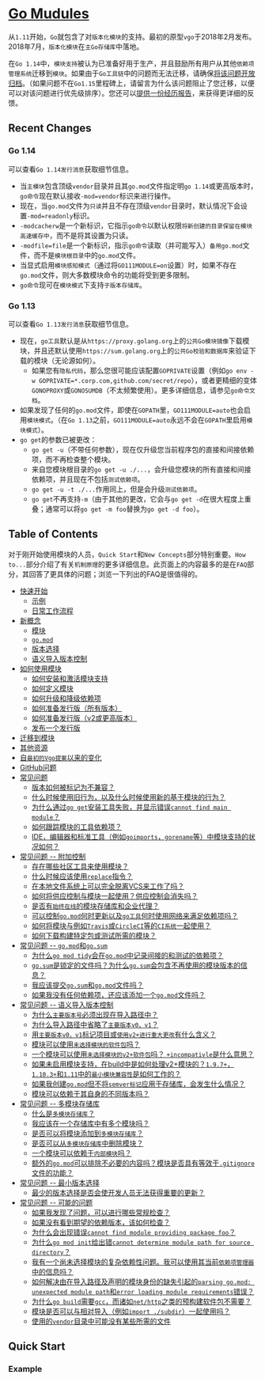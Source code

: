 
# [Go Mudules](https://github.com/golang/go/wiki/Modules#quick-start)

从`1.11`开始，`Go`就包含了对`版本化模块`的支持。最初的原型`vgo`于2018年2月发布。2018年7月，`版本化模块`在`主Go存储库`中落地。

在`Go 1.14`中，`模块支持`被认为已准备好用于生产，并且鼓励所有用户从其他`依赖项管理系统`迁移到`模块`。如果由于`Go工具链`中的问题而无法迁移，请确保[将该问题开放归档](https://github.com/golang/go/wiki/Modules#github-issues)。（如果问题不在`Go1.15`里程碑上，请留言为什么该问题阻止了您迁移，以便可以对该问题进行优先级排序）。您还可以[提供一份经历报告](https://github.com/golang/go/wiki/ExperienceReports)，来获得更详细的反馈。


## Recent Changes

### Go 1.14

可以查看`Go 1.14发行消息`获取细节信息。

- 当`主模块`包含顶级`vendor`目录并且其`go.mod`文件指定明`go 1.14`或更高版本时，`go命令`现在默认接收`-mod=vendor`标识来进行操作。
- 现在，当`go.mod`文件为`只读`并且不存在顶级`vendor`目录时，默认情况下会设置`-mod=readonly`标识。
- `-modcacherw`是一个新标识，它指示`go命令`以默认权限`将新创建的目录保留在模块高速缓存中`，而不是将其设置为只读。
- `-modfile=file`是一个新标识，指示`go命令`读取（并可能写入）`备用go.mod`文件，而不是`模块根目录`中的`go.mod`文件。
- 当显式启用`模块感知模式`（通过将`GO111MODULE=on`设置）时，如果不存在`go.mod`文件，则大多数模块命令的功能将受到更多限制。
- `go命令`现可在`模块模式`下支持`子版本存储库`。


### Go 1.13

可以查看`Go 1.13发行消息`获取细节信息。

- 现在，`go工具`默认是从`https://proxy.golang.org`上的`公共Go模块镜像`下载模块，并且还默认使用`https://sum.golang.org`上的`公共Go校验和数据库`来验证下载的模块（无论源如何）。
  - 如果您有`隐私代码`，那么您很可能应该配置`GOPRIVATE`设置（例如`go env -w GOPRIVATE=*.corp.com,github.com/secret/repo`），或者更精细的变体`GONOPROXY`或`GONOSUMDB`（不太频繁使用）。更多详细信息，请参见`go命令文档`。
- 如果发现了任何的`go.mod`文件，即使在`GOPATH`里，`GO111MODULE=auto`也会启用`模块模式`。（在`Go 1.13`之前，`GO111MODULE=auto`永远不会在`GOPATH`里启用`模块模式`）。
- `go get`的参数已被更改：
  - `go get -u`（不带任何参数），现在仅升级您当前程序包的直接和间接依赖项，而不再检查整个模块。
  - 来自您模块根目录的`go get -u ./...`，会升级您模块的所有直接和间接依赖项，并且现在不包括`测试依赖项`。
  - `go get -u -t ./...`作用同上，但是会升级`测试依赖项`。
  - `go get`不再支持`-m`（由于其他的更改，它会与`go get -d`在很大程度上重叠；通常可以将`go get -m foo`替换为`go get -d foo`）。


## Table of Contents

对于刚开始使用模块的人员，`Quick Start`和`New Concepts`部分特别重要。`How to...`部分介绍了有关`机制原理`的更多详细信息。此页面上的内容最多的是在`FAQ`部分，其回答了更具体的问题；浏览一下列出的FAQ是很值得的。

- [快速开始](#quick-start)
    - [示例](#example)
    - [日常工作流程](#daily-workflow)
- [新概念](#new-concepts)
    - [模块](#modules)
    - [`go.mod`](#gomod)
    - [版本选择](#version-selection)
    - [语义导入版本控制](#semantic-import-versioning)
- [如何使用模块](#how-to-use-modules)
    - [如何安装和激活模块支持](#how-to-install-and-activate-module-support)
    - [如何定义模块](#how-to-define-a-module)
    - [如何升级和降级依赖项](#how-to-upgrade-and-downgrade-dependencies)
    - [如何准备发行版（所有版本）](#how-to-prepare-for-a-release)
    - [如何准备发行版（v2或更高版本）](#releasing-modules-v2-or-higher)
    - [发布一个发行版](#publishing-a-release)
- [迁移到模块](#migrating-to-modules)
- [其他资源](#additional-resources)
- [自`最初的Vgo提案`以来的变化](#changes-since-the-initial-vgo-proposal)
- [GitHub问题](#github-issues)
- [常见问题](#faqs)
    - [版本如何被标记为不兼容？](#how-are-versions-marked-as-incompatible)
    - [什么时候使用旧行为，以及什么时候使用新的基于模块的行为？](#when-do-i-get-old-behavior-vs-new-module-based-behavior)
    - [为什么通过`go get`安装工具失败，并显示错误`cannot find main module`？](#why-does-installing-a-tool-via-go-get-fail-with-error-cannot-find-main-module)
    - [如何跟踪模块的工具依赖项？](#how-can-i-track-tool-dependencies-for-a-module)
    - [IDE，编辑器和标准工具（例如`goimports`，`gorename`等）中模块支持的状况如何？](#what-is-the-status-of-module-support-in-ides-editors-and-standard-tools-like-goimports-gorename-etc)
- [常见问题 -- 附加控制](#faqs--additional-control)
    - [存在哪些社区工具来使用模块？](#what-community-tooling-exists-for-working-with-modules)
    - [什么时候应该使用`replace`指令？](#when-should-i-use-the-replace-directive)
    - [在本地文件系统上可以完全脱离VCS来工作了吗？](#can-i-work-entirely-outside-of-vcs-on-my-local-filesystem)
    - [如何将供应控制与模块一起使用？供应控制会消失吗？](#how-do-i-use-vendoring-with-modules-is-vendoring-going-away)
    - [是否有`始终在线`的模块存储库和企业代理？](#are-there-always-on-module-repositories-and-enterprise-proxies)
    - [可以控制`go.mod`何时更新以及`go工具`何时使用网络来满足依赖项吗？](#can-i-control-when-gomod-gets-updated-and-when-the-go-tools-use-the-network-to-satisfy-dependencies)
    - [如何将模块与例如`Travis`或`CircleCI`等的`CI系统`一起使用？](#how-do-i-use-modules-with-ci-systems-such-as-travis-or-circleci)
    - [如何下载构建特定包或测试所需的模块？](#how-do-i-download-modules-needed-to-build-specific-packages-or-tests)
- [常见问题 -- `go.mod`和`go.sum`](#faqs--gomod-and-gosum)
    - [为什么`go mod tidy`会在`go.mod`中记录间接的和测试的依赖项？](#why-does-go-mod-tidy-record-indirect-and-test-dependencies-in-my-gomod)
    - [`go.sum`是锁定的文件吗？为什么`go.sum`会包含不再使用的模块版本的信息？](#is-gosum-a-lock-file-why-does-gosum-include-information-for-module-versions-i-am-no-longer-using)
    - [我应该提交`go.sum`和`go.mod`文件吗？](#should-i-commit-my-gosum-file-as-well-as-my-gomod-file)
    - [如果我没有任何依赖项，还应该添加一个`go.mod`文件吗？](#should-i-still-add-a-gomod-file-if-i-do-not-have-any-dependencies)
- [常见问题 -- 语义导入版本控制](#faqs--semantic-import-versioning)
    - [为什么`主要版本号`必须出现在导入路径中？](#why-must-major-version-numbers-appear-in-import-paths)
    - [为什么导入路径中省略了`主要版本v0，v1`？](#why-are-major-versions-v0-v1-omitted-from-import-paths)
    - [用`主要版本v0，v1`标记项目或`使用v2+进行重大更改`有什么含义？](#what-are-some-implications-of-tagging-my-project-with-major-version-v0-v1-or-making-breaking-changes-with-v2)
    - [模块可以使用`未选择模块的软件包`吗？](#can-a-module-consume-a-package-that-has-not-opted-in-to-modules)
    - [一个模块可以使用`未选择模块的v2+软件包`吗？ `+incompativle`是什么意思？](#can-a-module-consume-a-v2-package-that-has-not-opted-into-modules-what-does-incompatible-mean)
    - [如果未启用模块支持，在build中是如何处理v2+模块的？`1.9.7+`，`1.10.3+`和`1.11`中的`最小模块兼容性`是如何工作的？](#how-are-v2-modules-treated-in-a-build-if-modules-support-is-not-enabled-how-does-minimal-module-compatibility-work-in-197-1103-and-111)
    - [如果我创建`go.mod`但不将`semver标记`应用于存储库，会发生什么情况？](#what-happens-if-i-create-a-gomod-but-do-not-apply-semver-tags-to-my-repository)
    - [模块可以依赖于其自身的不同版本吗？](#can-a-module-depend-on-a-different-version-of-itself)
- [常见问题 -- 多模块存储库](#faqs--multi-module-repositories)
    - [什么是`多模块存储库`？](#what-are-multi-module-repositories)
    - [我应该在一个存储库中有多个模块吗？](#should-i-have-multiple-modules-in-a-single-repository)
    - [是否可以将模块添加到`多模块存储库`？](#is-it-possible-to-add-a-module-to-a-multi-module-repository)
    - [是否可以从`多模块存储库`中删除模块？](#is-it-possible-to-remove-a-module-from-a-multi-module-repository)
    - [一个模块可以依赖于`内部模块`吗？](#can-a-module-depend-on-an-internal-in-another)
    - [额外的`go.mod`可以排除不必要的内容吗？模块是否具有等效于`.gitignore`文件的功能？](#can-an-additional-gomod-exclude-unnecessary-content-do-modules-have-the-equivalent-of-a-gitignore-file)
- [常见问题 -- 最小版本选择](#faqs--minimal-version-selection)
    - [最少的版本选择是否会使开发人员无法获得重要的更新？](#wont-minimal-version-selection-keep-developers-from-getting-important-updates)
- [常见问题 -- 可能的问题](#faqs--possible-problems)
    - [如果我发现了问题，可以进行哪些常规检查？](#what-are-some-general-things-i-can-spot-check-if-i-am-seeing-a-problem)
    - [如果没有看到期望的依赖版本，该如何检查？](#what-can-i-check-if-i-am-not-seeing-the-expected-version-of-a-dependency)
    - [为什么会出现错误`cannot find module providing package foo`？](#why-am-i-getting-an-error-cannot-find-module-providing-package-foo)
    - [为什么`go mod init`给出错`cannot determine module path for source directory`？](#why-does-go-mod-init-give-the-error-cannot-determine-module-path-for-source-directory)
    - [我有一个尚未选择模块的复杂依赖性问题。我可以使用其当前`依赖项管理器`中的信息吗？](#i-have-a-problem-with-a-complex-dependency-that-has-not-opted-in-to-modules-can-i-use-information-from-its-current-dependency-manager)
    - [如何解决由在导入路径及声明的模块身份的缺失引起的`parsing go.mod: unexpected module path`和`error loading module requirements`错误？](#how-can-i-resolve-parsing-gomod-unexpected-module-path-and-error-loading-module-requirements-errors-caused-by-a-mismatch-between-import-paths-vs-declared-module-identity)
    - [为什么`go build`需要`gcc`，而诸如`net/http`之类的预构建软件包不需要？](#why-does-go-build-require-gcc-and-why-are-prebuilt-packages-such-as-nethttp-not-used)
    - [模块是否可以与相对导入（例如`import ./subdir`）一起使用吗？](#do-modules-work-with-relative-imports-like-import-subdir)
    - [使用的`vendor`目录中可能没有某些所需的文件](#some-needed-files-may-not-be-present-in-populated-vendor-directory)


## Quick Start

### Example
